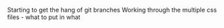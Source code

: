 Starting to get the hang of git branches
Working through the multiple css files - what to put in what